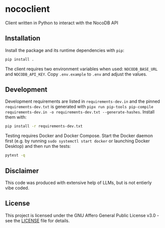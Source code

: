 # nococlient
Client written in Python to interact with the NocoDB API

## Installation

Install the package and its runtime dependencies with `pip`:

```bash
pip install .
```

The client requires two environment variables when used:
`NOCODB_BASE_URL` and `NOCODB_API_KEY`.
Copy `.env.example` to `.env` and adjust the values.

## Development

Development requirements are listed in `requirements-dev.in` and the
pinned `requirements-dev.txt` is generated with
`pipx run pip-tools pip-compile requirements-dev.in -o requirements-dev.txt --generate-hashes`.
Install them with:

```bash
pip install -r requirements-dev.txt
```

Testing requires Docker and Docker Compose. Start the Docker daemon first
(e.g. by running `sudo systemctl start docker` or launching Docker Desktop)
and then run the tests:

```bash
pytest -q
```
## Disclaimer
This code was produced with extensive help of LLMs, but is not entierly vibe coded.

## License
This project is licensed under the GNU Affero General Public License v3.0 - see
the [LICENSE](LICENSE) file for details.
